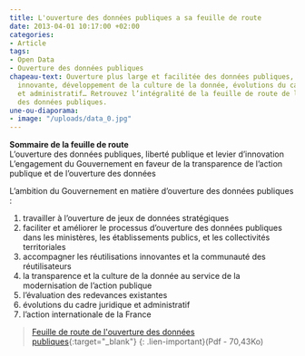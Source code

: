 ```yaml
---
title: L'ouverture des données publiques a sa feuille de route
date: 2013-04-01 10:17:00 +02:00
categories:
- Article
tags:
- Open Data
- Ouverture des données publiques
chapeau-text: Ouverture plus large et facilitée des données publiques, réutilisation
  innovante, développement de la culture de la donnée, évolutions du cadre juridique
  et administratif… Retrouvez l’intégralité de la feuille de route de la mission d’ouverture
  des données publiques.
une-ou-diaporama:
- image: "/uploads/data_0.jpg"
---
```


**Sommaire de la feuille de route**
<br>
L’ouverture des données publiques, liberté publique et levier d’innovation
L’engagement du Gouvernement en faveur de la transparence de l’action publique et de l’ouverture des données

L’ambition du Gouvernement en matière d’ouverture des données publiques :
<br>
1. travailler à l’ouverture de jeux de données stratégiques
2. faciliter et améliorer le processus d’ouverture des données publiques
dans les ministères, les établissements publics, et les collectivités territoriales
3. accompagner les réutilisations innovantes et la communauté des réutilisateurs
4. la transparence et la culture de la donnée au service de la modernisation de l’action publique
5. l’évaluation des redevances existantes
6. évolutions du cadre juridique et administratif
7. l’action internationale de la France

>[Feuille de route de l'ouverture des données publiques](/uploads/fr-donnees-publiques.pdf){:target="_blank"}
{: .lien-important}(Pdf - 70,43Ko)
